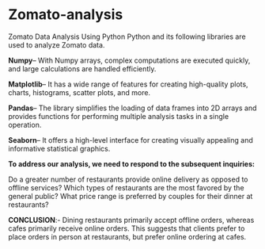 # Zomato-analysis
Zomato Data Analysis Using Python
Python and its following libraries are used to analyze Zomato data.

**Numpy**– With Numpy arrays, complex computations are executed quickly, and large calculations are handled efficiently.

**Matplotlib**– It has a wide range of features for creating high-quality plots, charts, histograms, scatter plots, and more.

**Pandas**– The library simplifies the loading of data frames into 2D arrays and provides functions for performing multiple analysis tasks in a single operation.

**Seaborn**– It offers a high-level interface for creating visually appealing and informative statistical graphics. 

**To address our analysis, we need to respond to the subsequent inquiries:**

Do a greater number of restaurants provide online delivery as opposed to offline services?
Which types of restaurants are the most favored by the general public?
What price range is preferred by couples for their dinner at restaurants?

**CONCLUSION**:- Dining restaurants primarily accept offline orders, whereas cafes primarily receive online orders. This suggests that clients prefer to place orders in person at restaurants, but prefer online ordering at cafes.
